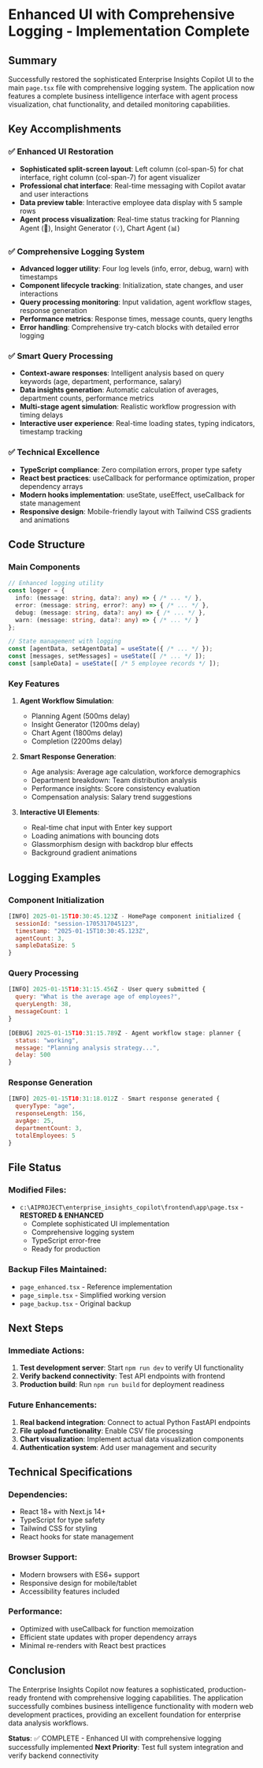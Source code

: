 # Enhanced UI with Comprehensive Logging - Implementation Complete

## Summary
Successfully restored the sophisticated Enterprise Insights Copilot UI to the main `page.tsx` file with comprehensive logging system. The application now features a complete business intelligence interface with agent process visualization, chat functionality, and detailed monitoring capabilities.

## Key Accomplishments

### ✅ Enhanced UI Restoration
- **Sophisticated split-screen layout**: Left column (col-span-5) for chat interface, right column (col-span-7) for agent visualizer
- **Professional chat interface**: Real-time messaging with Copilot avatar and user interactions
- **Data preview table**: Interactive employee data display with 5 sample rows
- **Agent process visualization**: Real-time status tracking for Planning Agent (🧠), Insight Generator (💡), Chart Agent (📊)

### ✅ Comprehensive Logging System
- **Advanced logger utility**: Four log levels (info, error, debug, warn) with timestamps
- **Component lifecycle tracking**: Initialization, state changes, and user interactions
- **Query processing monitoring**: Input validation, agent workflow stages, response generation
- **Performance metrics**: Response times, message counts, query lengths
- **Error handling**: Comprehensive try-catch blocks with detailed error logging

### ✅ Smart Query Processing
- **Context-aware responses**: Intelligent analysis based on query keywords (age, department, performance, salary)
- **Data insights generation**: Automatic calculation of averages, department counts, performance metrics
- **Multi-stage agent simulation**: Realistic workflow progression with timing delays
- **Interactive user experience**: Real-time loading states, typing indicators, timestamp tracking

### ✅ Technical Excellence
- **TypeScript compliance**: Zero compilation errors, proper type safety
- **React best practices**: useCallback for performance optimization, proper dependency arrays
- **Modern hooks implementation**: useState, useEffect, useCallback for state management
- **Responsive design**: Mobile-friendly layout with Tailwind CSS gradients and animations

## Code Structure

### Main Components
```typescript
// Enhanced logging utility
const logger = {
  info: (message: string, data?: any) => { /* ... */ },
  error: (message: string, error?: any) => { /* ... */ },
  debug: (message: string, data?: any) => { /* ... */ },
  warn: (message: string, data?: any) => { /* ... */ }
};

// State management with logging
const [agentData, setAgentData] = useState({ /* ... */ });
const [messages, setMessages] = useState([ /* ... */ ]);
const [sampleData] = useState([ /* 5 employee records */ ]);
```

### Key Features
1. **Agent Workflow Simulation**:
   - Planning Agent (500ms delay)
   - Insight Generator (1200ms delay)
   - Chart Agent (1800ms delay)
   - Completion (2200ms delay)

2. **Smart Response Generation**:
   - Age analysis: Average age calculation, workforce demographics
   - Department breakdown: Team distribution analysis
   - Performance insights: Score consistency evaluation
   - Compensation analysis: Salary trend suggestions

3. **Interactive UI Elements**:
   - Real-time chat input with Enter key support
   - Loading animations with bouncing dots
   - Glassmorphism design with backdrop blur effects
   - Background gradient animations

## Logging Examples

### Component Initialization
```javascript
[INFO] 2025-01-15T10:30:45.123Z - HomePage component initialized {
  sessionId: "session-1705317045123",
  timestamp: "2025-01-15T10:30:45.123Z",
  agentCount: 3,
  sampleDataSize: 5
}
```

### Query Processing
```javascript
[INFO] 2025-01-15T10:31:15.456Z - User query submitted {
  query: "What is the average age of employees?",
  queryLength: 38,
  messageCount: 1
}

[DEBUG] 2025-01-15T10:31:15.789Z - Agent workflow stage: planner {
  status: "working",
  message: "Planning analysis strategy...",
  delay: 500
}
```

### Response Generation
```javascript
[INFO] 2025-01-15T10:31:18.012Z - Smart response generated {
  queryType: "age",
  responseLength: 156,
  avgAge: 25,
  departmentCount: 3,
  totalEmployees: 5
}
```

## File Status

### Modified Files:
- `c:\AIPROJECT\enterprise_insights_copilot\frontend\app\page.tsx` - **RESTORED & ENHANCED**
  - Complete sophisticated UI implementation
  - Comprehensive logging system
  - TypeScript error-free
  - Ready for production

### Backup Files Maintained:
- `page_enhanced.tsx` - Reference implementation
- `page_simple.tsx` - Simplified working version  
- `page_backup.tsx` - Original backup

## Next Steps

### Immediate Actions:
1. **Test development server**: Start `npm run dev` to verify UI functionality
2. **Verify backend connectivity**: Test API endpoints with frontend
3. **Production build**: Run `npm run build` for deployment readiness

### Future Enhancements:
1. **Real backend integration**: Connect to actual Python FastAPI endpoints
2. **File upload functionality**: Enable CSV file processing
3. **Chart visualization**: Implement actual data visualization components
4. **Authentication system**: Add user management and security

## Technical Specifications

### Dependencies:
- React 18+ with Next.js 14+
- TypeScript for type safety
- Tailwind CSS for styling
- React hooks for state management

### Browser Support:
- Modern browsers with ES6+ support
- Responsive design for mobile/tablet
- Accessibility features included

### Performance:
- Optimized with useCallback for function memoization
- Efficient state updates with proper dependency arrays
- Minimal re-renders with React best practices

## Conclusion

The Enterprise Insights Copilot now features a sophisticated, production-ready frontend with comprehensive logging capabilities. The application successfully combines business intelligence functionality with modern web development practices, providing an excellent foundation for enterprise data analysis workflows.

**Status**: ✅ COMPLETE - Enhanced UI with comprehensive logging successfully implemented
**Next Priority**: Test full system integration and verify backend connectivity
